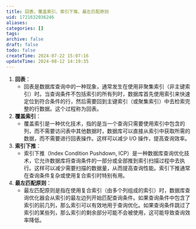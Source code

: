 ```yaml
---
title: 回表、覆盖索引、索引下推、最左匹配原则
uid: 1721632036246
aliases:
categories: []
tags:
archive: false
draft: false
todo: false
createTime: 2024-07-22 15:07:16
updateTime: 2024-08-12 14:19:35
---
```


1. **回表**：
    - 回表是数据库查询中的一种现象，通常发生在使用非聚集索引（非主键索引）时。当查询条件不包括索引的所有列时，数据库首先使用索引来快速定位到符合条件的行，然后需要回到主键索引（或聚集索引）中去检索完整的行数据。这个过程称为回表。
2. **覆盖索引**：
    - 覆盖索引是一种优化技术，指的是当一个查询只需要使用索引中包含的列，而不需要访问表中其他数据时，数据库可以直接从索引中获取所需的数据，而不需要进行回表操作。这样可以减少 I/O 操作，提高查询效率。
3. **索引下推**：
    - 索引下推（Index Condition Pushdown, ICP）是一种数据库查询优化技术，它允许数据库将查询条件的一部分或全部推到索引扫描过程中去执行。这样可以减少需要扫描的数据量，从而提高查询性能。索引下推通常在查询条件复杂或使用复合索引时特别有用。
4. **最左匹配原则**：
    - 最左匹配原则是指在使用复合索引（由多个列组成的索引）时，数据库查询优化器会从索引的最左边列开始匹配查询条件。如果查询条件中包含了索引的前几列，那么索引可以有效地用于查询优化。如果查询条件跳过了索引的某些列，那么索引的剩余部分可能不会被使用，这可能导致查询效率降低。
